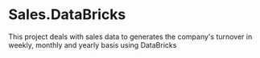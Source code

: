 # Sales.DataBricks
This project deals with sales data to generates the company's turnover in weekly, monthly and yearly basis using DataBricks

